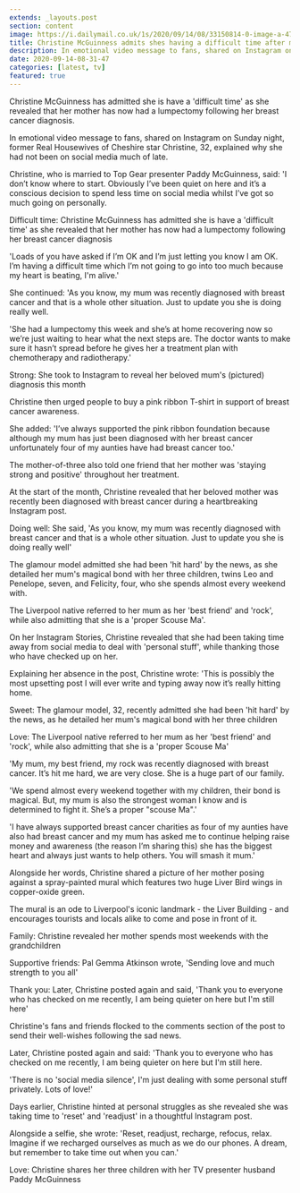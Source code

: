```yaml
---
extends: _layouts.post
section: content
image: https://i.dailymail.co.uk/1s/2020/09/14/08/33150814-0-image-a-47_1600068337481.jpg 
title: Christine McGuinness admits shes having a difficult time after mothers breast cancer diagnosis 
description: In emotional video message to fans, shared on Instagram on Sunday night, onetime reality star Christine, 32, explained why she had not been on social media much of late. 
date: 2020-09-14-08-31-47 
categories: [latest, tv] 
featured: true 
--- 
```

Christine McGuinness has admitted she is have a 'difficult time' as she revealed that her mother has now had a lumpectomy following her breast cancer diagnosis.

In emotional video message to fans, shared on Instagram on Sunday night, former Real Housewives of Cheshire star Christine, 32, explained why she had not been on social media much of late.

Christine, who is married to Top Gear presenter Paddy McGuinness, said: 'I don’t know where to start. Obviously I’ve been quiet on here and it’s a conscious decision to spend less time on social media whilst I’ve got so much going on personally.

Difficult time: Christine McGuinness has admitted she is have a 'difficult time' as she revealed that her mother has now had a lumpectomy following her breast cancer diagnosis

'Loads of you have asked if I’m OK and I’m just letting you know I am OK. I’m having a difficult time which I’m not going to go into too much because my heart is beating, I'm alive.'

She continued: 'As you know, my mum was recently diagnosed with breast cancer and that is a whole other situation. Just to update you she is doing really well.

'She had a lumpectomy this week and she’s at home recovering now so we’re just waiting to hear what the next steps are. The doctor wants to make sure it hasn’t spread before he gives her a treatment plan with chemotherapy and radiotherapy.'

Strong: She took to Instagram to reveal her beloved mum's (pictured) diagnosis this month

Christine then urged people to buy a pink ribbon T-shirt in support of breast cancer awareness.

She added: 'I’ve always supported the pink ribbon foundation because although my mum has just been diagnosed with her breast cancer unfortunately four of my aunties have had breast cancer too.'

The mother-of-three also told one friend that her mother was 'staying strong and positive' throughout her treatment. 

At the start of the month, Christine revealed that her beloved mother was recently been diagnosed with breast cancer during a heartbreaking Instagram post.

Doing well: She said, 'As you know, my mum was recently diagnosed with breast cancer and that is a whole other situation. Just to update you she is doing really well'

The glamour model admitted she had been 'hit hard' by the news, as she detailed her mum's magical bond with her three children, twins Leo and Penelope, seven, and Felicity, four, who she spends almost every weekend with. 

The Liverpool native referred to her mum as her 'best friend' and 'rock', while also admitting that she is a 'proper Scouse Ma'.

On her Instagram Stories, Christine revealed that she had been taking time away from social media to deal with 'personal stuff', while thanking those who have checked up on her.

Explaining her absence in the post, Christine wrote: 'This is possibly the most upsetting post I will ever write and typing away now it’s really hitting home.

Sweet: The glamour model, 32, recently admitted she had been 'hit hard' by the news, as he detailed her mum's magical bond with her three children



Love: The Liverpool native referred to her mum as her 'best friend' and 'rock', while also admitting that she is a 'proper Scouse Ma'

'My mum, my best friend, my rock was recently diagnosed with breast cancer. It’s hit me hard, we are very close. She is a huge part of our family.

'We spend almost every weekend together with my children, their bond is magical. But, my mum is also the strongest woman I know and is determined to fight it. She’s a proper "scouse Ma".'⠀

'I have always supported breast cancer charities as four of my aunties have also had breast cancer and my mum has asked me to continue helping raise money and awareness (the reason I’m sharing this) she has the biggest heart and always just wants to help others. You will smash it mum.'

Alongside her words, Christine shared a picture of her mother posing against a spray-painted mural which features two huge Liver Bird wings in copper-oxide green.

The mural is an ode to Liverpool's iconic landmark - the Liver Building - and encourages tourists and locals alike to come and pose in front of it. 

Family: Christine revealed her mother spends most weekends with the grandchildren

Supportive friends: Pal Gemma Atkinson wrote, 'Sending love and much strength to you all'

Thank you: Later, Christine posted again and said, 'Thank you to everyone who has checked on me recently, I am being quieter on here but I'm still here'

Christine's fans and friends flocked to the comments section of the post to send their well-wishes following the sad news. 

Later, Christine posted again and said: 'Thank you to everyone who has checked on me recently, I am being quieter on here but I'm still here.

'There is no 'social media silence', I'm just dealing with some personal stuff privately. Lots of love!' 

Days earlier, Christine hinted at personal struggles as she revealed she was taking time to 'reset' and 'readjust' in a thoughtful Instagram post.

Alongside a selfie, she wrote: 'Reset, readjust, recharge, refocus, relax. Imagine if we recharged ourselves as much as we do our phones. A dream, but remember to take time out when you can.' 

Love: Christine shares her three children with her TV presenter husband Paddy McGuinness

